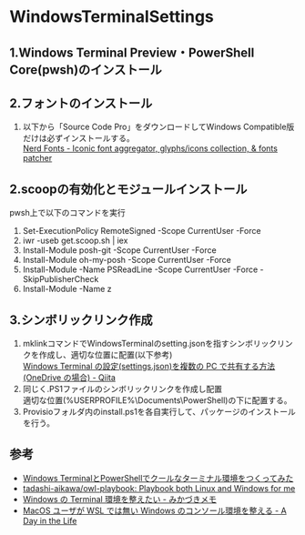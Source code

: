 # WindowsTerminalSettings  
## 1.Windows Terminal Preview・PowerShell Core(pwsh)のインストール  
## 2.フォントのインストール  
1. 以下から「Source Code Pro」をダウンロードしてWindows Compatible版だけは必ずインストールする。  
    <a href="https://www.nerdfonts.com/#home">Nerd Fonts - Iconic font aggregator, glyphs/icons collection, &amp; fonts patcher</a>  
## 2.scoopの有効化とモジュールインストール  
pwsh上で以下のコマンドを実行  
1. Set-ExecutionPolicy RemoteSigned -Scope CurrentUser -Force  
2. iwr -useb get.scoop.sh | iex  
3. Install-Module posh-git -Scope CurrentUser -Force  
4. Install-Module oh-my-posh -Scope CurrentUser -Force  
5. Install-Module -Name PSReadLine -Scope CurrentUser -Force -SkipPublisherCheck  
6. Install-Module -Name z  
## 3.シンボリックリンク作成  
1. mklinkコマンドでWindowsTerminalのsetting.jsonを指すシンボリックリンクを作成し、適切な位置に配置(以下参考)  
   <a href="https://qiita.com/ma2shita/items/a6256ef3d81329f52ec7">Windows Terminal の設定(settings.json)を複数の PC で共有する方法 (OneDrive の場合) - Qiita</a>  
2. 同じく.PS1ファイルのシンボリックリンクを作成し配置  
   適切な位置(%USERPROFILE%\Documents\PowerShell)の下に配置する。  
3. Provisioフォルダ内のinstall.ps1を各自実行して、パッケージのインストールを行う。  
## 参考  
<ul>
<li><a href="https://blog.mamansoft.net/2020/05/31/windows-terminal-and-power-shell-makes-beautiful">Windows TerminalとPowerShellでクールなターミナル環境をつくってみた</a></li>
  <li><a href="https://github.com/tadashi-aikawa/owl-playbook">tadashi-aikawa/owl-playbook: Playbook both Linux and Windows for me</a></li>
  <li><a href="https://mikazuki.hatenablog.jp/entry/2020/08/01/173459">Windows の Terminal 環境を整えたい - みかづきメモ</a></li>
  <li><a href="https://secon.dev/entry/2020/08/17/070735/">MacOS ユーザが WSL では無い Windows のコンソール環境を整える - A Day in the Life</a></li>
</ul>
